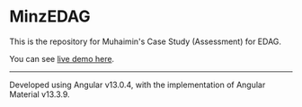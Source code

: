 # MinzEDAG

This is the repository for Muhaimin's Case Study (Assessment) for EDAG.

You can see [live demo here](http://edag.ahmadmuhaimin.com/ "live demo").

----

Developed using Angular v13.0.4, with the implementation of Angular Material v13.3.9.
